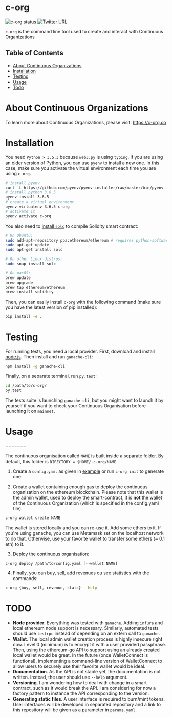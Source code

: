 # c-org

![c-org status](https://img.shields.io/badge/status-alpha-yellow.svg)
[![Twitter URL](https://img.shields.io/twitter/url/http/shields.io.svg?style=social)](https://twitter.com/ContinuousOrg)

`c-org` is the command line tool used to create and interact with Continuous Organizations


## Table of Contents

- [About Continuous Organizations](#about-continuous-organizations)
- [Installation](#installation)
- [Testing](#testing)
- [Usage](#usage)
- [Todo](#todo)

# About Continuous Organizations

To learn more about Continuous Organizations, please visit: https://c-org.co


# Installation

You need `Python > 3.5.3` because `web3.py` is using `typing`. If you are using an older version of Python, you can use `pyenv` to install a new one. In this case, make sure you activate the virtual environment each time you are using `c-org`.

```bash
# install pyenv
curl -L https://github.com/pyenv/pyenv-installer/raw/master/bin/pyenv-installer | bash
# install python 3.6.5
pyenv install 3.6.5
# create a virtual environment
pyenv virtualenv 3.6.5 c-org
# activate it
pyenv activate c-org
```

You also need to [install `solc`](https://solidity.readthedocs.io/en/v0.4.24/installing-solidity.html) to compile Solidity smart contract:
```bash
# On Ubuntu:
sudo add-apt-repository ppa:ethereum/ethereum # requires python-software-properties installed
sudo apt-get update
sudo apt-get install solc

# On other Linux distros:
sudo snap install solc

# On macOS:
brew update
brew upgrade
brew tap ethereum/ethereum
brew install solidity
```


Then, you can easily install `c-org` with the following command (make sure you have the latest version of pip installed):

```bash
pip install -e .
```

# Testing

For running tests, you need a local provider. First, download and install [node.js](https://nodejs.org/en/). Then install and run `ganache-cli`:

```bash
npm install -g ganache-cli
```

Finally, on a separate terminal, run `py.test`:

```bash
cd /path/to/c-org/
py.test
```

The tests suite is launching `ganache-cli`, but you might want to launch it by yourself if you want to check your Continuous Organisation before launching it on `mainnet`.

# Usage
=======

The continuous organisation called `NAME` is built inside a separate folder. By default, this folder is `DIRECTORY = $HOME/.c-org/NAME`.

1. Create a `config.yaml` as given in [example](./config.yaml) or run `c-org init` to generate one.

2. Create a wallet containing enough gas to deploy the continuous organisation on the ethereum blockchain. Please note that this wallet is the admin wallet, used to deploy the smart-contract, it is **not** the wallet of the Continuous Organization (which is specified in the config.yaml file).

```bash
c-org wallet create NAME
```

The wallet is stored locally and you can re-use it. Add some ethers to it. If you're using ganache, you can use Metamask set on the localhost network to do that. Otherwise, use your favorite wallet to transfer some ethers (~ 0.1 eth) to it.

3. Deploy the continuous organisation:

```bash
c-org deploy /path/to/config.yaml [--wallet NAME]
```


4. Finally, you can buy, sell, add revenues ou see statistics with the commands:

```bash
c-org {buy, sell, revenue, stats} --help
```

# TODO


* **Node provider**. Everything was tested with `ganache`. Adding `infura` and local ethereum node support is necessary. Similarly, automated tests should use `testrpc` instead of depending on an extern call to `ganache`.
* **Wallet**. The local admin wallet creation process is highly insecure right now. Level 0 (minimum) is to encrypt it with a user provided passphrase. Then, using the ethereum-go API to support using an already created local wallet would be great. In the future (once WalletConnect is functional), implementing a command-line version of WalletConnect to allow users to securely use their favorite wallet would be ideal.
* **Documentation**. As the API is not stable yet, the documentation is not written. Instead, the user should use `--help` argument.
* **Versioning**. I am wondering how to deal with change in a smart contract, such as it would break the API. I am considering for now a factory pattern to instance the API corresponding to the version.
* **Generating static files**. A user interface is required to burn/mint tokens. User interfaces will be developed in separated repository and a link to this repository will be given as a parameter in `params.yaml`.
